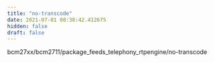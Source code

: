 ```yaml
---
title: "no-transcode"
date: 2021-07-01 08:38:42.412675
hidden: false
draft: false
---
```


bcm27xx/bcm2711/package_feeds_telephony_rtpengine/no-transcode


